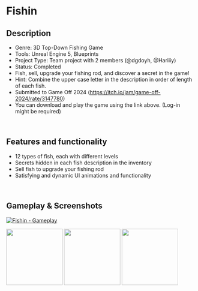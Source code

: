 # Fishin

## Description
- Genre: 3D Top-Down Fishing Game
- Tools: Unreal Engine 5, Blueprints
- Project Type: Team project with 2 members (@dgdoyh, @Hariiiy)
- Status: Completed
- Fish, sell, upgrade your fishing rod, and discover a secret in the game!
- Hint: Combine the upper case letter in the description in order of length of each fish.
- Submitted to Game Off 2024 (https://itch.io/jam/game-off-2024/rate/3147780)
- You can download and play the game using the link above. (Log-in might be required)

<br/>

## Features and functionality
- 12 types of fish, each with different levels
- Secrets hidden in each fish description in the inventory
- Sell fish to upgrade your fishing rod
- Satisfying and dynamic UI animations and functionality

<br/>

## Gameplay & Screenshots

[![Fishin - Gameplay](https://ytcards.demolab.com/?id=Mv7gfqVRNNs&title=Fishin+-+Gameplay&lang=en&background_color=%230d1117&title_color=%23ffffff&stats_color=%23dedede&max_title_lines=1&width=400&border_radius=5&duration=172 "Fishin - Gameplay")](https://www.youtube.com/watch?v=Mv7gfqVRNNs)

<img src="https://github.com/user-attachments/assets/d541c511-073b-4f0c-bb28-4e238b8fc661" height="150"/>
<img src="https://github.com/user-attachments/assets/5ee45088-eb6f-412f-9844-5ff7735357f3" height="150"/>
<img src="https://github.com/user-attachments/assets/7eaa37f8-9211-464e-9555-ac4a30cc2d8c" height="150"/>


